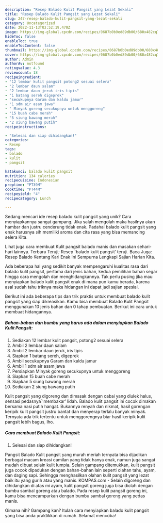 ```yaml
---
description: "Resep Balado Kulit Pangsit yang Lezat Sekali"
title: "Resep Balado Kulit Pangsit yang Lezat Sekali"
slug: 247-resep-balado-kulit-pangsit-yang-lezat-sekali
category: Uncategorized
date: 2022-11-13T02:52:19.470Z
image: https://img-global.cpcdn.com/recipes/0687b0b0ed89db00/680x482cq70/balado-kulit-pangsit-foto-resep-utama.jpg
hideToc: false
enableToc: true
enableTocContent: false
thumbnail: https://img-global.cpcdn.com/recipes/0687b0b0ed89db00/680x482cq70/balado-kulit-pangsit-foto-resep-utama.jpg
cover: https://img-global.cpcdn.com/recipes/0687b0b0ed89db00/680x482cq70/balado-kulit-pangsit-foto-resep-utama.jpg
author: Admin
authorAv: notfound
ratingvalue: 4.3
reviewcount: 18
recipeingredient:
- "12 lembar kulit pangsit potong2 sesuai selera"
- "2 lembar daun salam"
- "2 lembar daun jeruk iris tipis"
- "1 batang sereh digeprek"
- "secukupnya Garam dan kaldu jamur"
- "1 sdm air asam jawa"
- " Minyak goreng secukupnya untuk menggoreng"
- "15 buah cabe merah"
- "5 siung bawang merah"
- "2 siung bawang putih"
recipeinstructions:

- "Selesai dan siap dihidangkan!"
categories:
- Resep
tags:
- balado
- kulit
- pangsit

katakunci: balado kulit pangsit 
nutrition: 134 calories
recipecuisine: Indonesian
preptime: "PT39M"
cooktime: "PT44M"
recipeyield: "4"
recipecategory: Lunch

---
```





Sedang mencari ide resep balado kulit pangsit yang unik? Cara menyiapkannya sangat gampang. Jika salah mengolah maka hasilnya akan hambar dan justru cenderung tidak enak. Padahal balado kulit pangsit yang enak harusnya sih memiliki aroma dan cita rasa yang bisa memancing selera Kita.





Lihat juga cara membuat Kulit pangsit balado manis dan masakan sehari-hari lainnya. Terbaru Teruji; Resep &#39;balado kulit pangsit&#39; teruji. Baca Juga: Resep Balado Kentang Kari Enak Ini Sempurna Lengkapi Sajian Harian Kita.

Ada beberapa hal yang sedikit banyak mempengaruhi kualitas rasa dari balado kulit pangsit, pertama dari jenis bahan, kedua pemilihan bahan segar hingga cara mengolah dan menghidangkannya. Tak perlu pusing jika mau menyiapkan balado kulit pangsit enak di mana pun kamu berada, karena asal sudah tahu triknya maka hidangan ini dapat jadi sajian spesial.






Berikut ini ada beberapa tips dan trik praktis untuk membuat balado kulit pangsit yang siap dikreasikan. Kamu bisa membuat Balado Kulit Pangsit menggunakan 10 jenis bahan dan 0 tahap pembuatan. Berikut ini cara untuk membuat hidangannya.

<!--inarticleads1-->

##### Bahan-bahan dan bumbu yang harus ada dalam menyiapkan Balado Kulit Pangsit:

1. Sediakan 12 lembar kulit pangsit, potong2 sesuai selera
1. Ambil 2 lembar daun salam
1. Ambil 2 lembar daun jeruk, iris tipis
1. Siapkan 1 batang sereh, digeprek
1. Ambil secukupnya Garam dan kaldu jamur
1. Ambil 1 sdm air asam jawa
1. Persiapkan  Minyak goreng secukupnya untuk menggoreng
1. Siapkan 15 buah cabe merah
1. Siapkan 5 siung bawang merah
1. Sediakan 2 siung bawang putih


Kulit pangsit yang digoreng dan dimasak dengan cabai yang diulek halus, sensasi pedasnya´&#39;membakar&#39; lidah. Balado kulit pangsit ini cocok dimakan bersama nasi putih hangat. Bukannya renyah dan nikmat, hasil gorengan keripik kulit pangsit justru bantat dan menyerap terlalu banyak minyak. Ternyata ada trik tertentu untuk menggorengnya biar hasil keripik kulit pangsit lebih bagus, lho. 

<!--inarticleads2-->

##### Cara membuat Balado Kulit Pangsit:


1. Selesai dan siap dihidangkan!

Pangsit Balado Kulit pangsit yang murah meriah ternyata bisa dijadikan berbagai macam kreasi camilan yang tidak hanya enak, namun juga sangat mudah dibuat selain kulit lumpia. Selain gampang ditemukkan, kulit pangsit juga cocok dipadukan dengan bahan-bahan lain seperti olahan tahu, ayam, dan daging sapi. Sehingga menghasilkan olahan kulit pangsit yang lezat baik itu yang gurih atau yang manis. KOMPAS.com - Selain digoreng dan dihidangkan di atas mi ayam, kulit pangsit goreng juga bisa diolah dengan bumbu sambal goreng atau balado. Pada resep kulit pangsit goreng ini, kamu bisa mencampurkan dengan bumbu sambal goreng yang pedas manis. 

Gimana nih? Gampang kan? Itulah cara menyiapkan balado kulit pangsit yang bisa anda praktikkan di rumah. Selamat mencoba!
